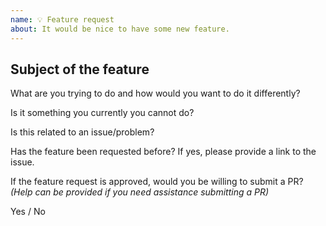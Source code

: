 ```yaml
---
name: 💡 Feature request
about: It would be nice to have some new feature.
---
```


## Subject of the feature

What are you trying to do and how would you want to do it differently?

Is it something you currently you cannot do?

Is this related to an issue/problem?

Has the feature been requested before? If yes, please provide a link to the issue.

If the feature request is approved, would you be willing to submit a PR? _(Help can be
provided if you need assistance submitting a PR)_

Yes / No
